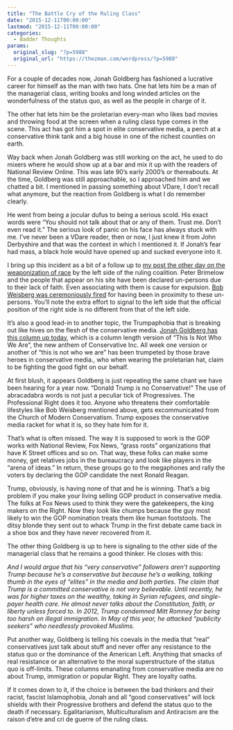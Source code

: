 ```yaml
---
title: "The Battle Cry of the Ruling Class"
date: "2015-12-11T00:00:00"
lastmod: "2015-12-11T00:00:00"
categories:
  - Badder Thoughts
params:
  original_slug: "?p=5988"
  original_url: "https://thezman.com/wordpress/?p=5988"
---
```


For a couple of decades now, Jonah Goldberg has fashioned a lucrative
career for himself as the man with two hats. One hat lets him be a man
of the managerial class, writing books and long winded articles on the
wonderfulness of the status quo, as well as the people in charge of it.

The other hat lets him be the proletarian every-man who likes bad movies
and throwing food at the screen when a ruling class type comes in the
scene. This act has got him a spot in elite conservative media, a perch
at a conservative think tank and a big house in one of the richest
counties on earth.

Way back when Jonah Goldberg was still working on the act, he used to do
mixers where he would show up at a bar and mix it up with the readers of
National Review Online. This was late 90’s early 2000’s or thereabouts.
At the time, Goldberg was still approachable, so I approached him and we
chatted a bit. I mentioned in passing something about VDare, I don’t
recall what anymore, but the reaction from Goldberg is what I do
remember clearly.

He went from being a jocular dufus to being a serious scold. His exact
words were “You should not talk about that or any of them. Trust me.
Don’t even read it.” The serious look of panic on his face has always
stuck with me. I’ve never been a VDare reader, then or now, I just knew
it from John Derbyshire and that was the context in which I mentioned
it. If Jonah’s fear had mass, a black hole would have opened up and
sucked everyone into it.

I bring up this incident as a bit of a follow up to [my post the other
day on the weaponization of race](http://thezman.com/wordpress/?p=5946)
by the left side of the ruling coalition. Peter Brimelow and the people
that appear on his site have been declared un-persons due to their lack
of faith. Even associating with them is cause for expulsion. [Bob
Weisberg was ceremoniously
fired](http://www.nationalreview.com/phi-beta-cons/295729/regarding-robert-weissberg-rich-lowry)
for having been in proximity to these un-persons. You’ll note the extra
effort to signal to the left side that the official position of the
right side is no different from that of the left side.

It’s also a good lead-in to another topic, the Trumpaphobia that is
breaking out like hives on the flesh of the conservative media. [Jonah
Goldberg has this column up
today](http://www.nationalreview.com/article/428353/donald-trump-supporters-not-conservative-base),
which is a column length version of “This Is Not Who We Are”, the new
anthem of Conservative Inc. All week one version or another of “this is
not who we are” has been trumpeted by those brave heroes in conservative
media., who when wearing the proletarian hat, claim to be fighting the
good fight on our behalf.

At first blush, it appears Goldberg is just repeating the same chant we
have been hearing for a year now. “Donald Trump is no Conservative!” The
use of abracadabra words is not just a peculiar tick of Progressives.
The Professional Right does it too. Anyone who threatens their
comfortable lifestyles like Bob Weisberg mentioned above, gets
excommunicated from the Church of Modern Conservatism. Trump exposes the
conservative media racket for what it is, so they hate him for it.

That’s what is often missed. The way it is supposed to work is the GOP
works with National Review, Fox News, “grass roots” organizations that
have K Street offices and so on. That way, these folks can make some
money, get relatives jobs in the bureaucracy and look like players in
the “arena of ideas.” In return, these groups go to the megaphones and
rally the voters by declaring the GOP candidate the next Ronald Reagan.

Trump, obviously, is having none of that and he is winning. That’s a big
problem if you make your living selling GOP product in conservative
media. The folks at Fox News used to think they were the gatekeepers,
the king makers on the Right. Now they look like chumps because the guy
most likely to win the GOP nomination treats them like human footstools.
The ditsy blonde they sent out to whack Trump in the first debate came
back in a shoe box and they have never recovered from it.

The other thing Goldberg is up to here is signaling to the other side of
the managerial class that he remains a good thinker. He closes with
this:

*And I would argue that his “very conservative” followers aren’t
supporting Trump because he’s a conservative but because he’s a walking,
talking thumb in the eyes of “elites” in the media and both parties. The
claim that Trump is a committed conservative is not very believable.
Until recently, he was for higher taxes on the wealthy, taking in Syrian
refugees, and single-payer health care. He almost never talks about the
Constitution, faith, or liberty unless forced to. In 2012, Trump
condemned Mitt Romney for being too harsh on illegal immigration. In May
of this year, he attacked “publicity seekers” who needlessly provoked
Muslims.*

Put another way, Goldberg is telling his coevals in the media that
“real” conservatives just talk about stuff and never offer any
resistance to the status quo or the dominance of the American Left.
Anything that smacks of real resistance or an alternative to the moral
superstructure of the status quo is off-limits. These columns emanating
from conservative media are no about Trump, immigration or popular
Right. They are loyalty oaths.

If it comes down to it, if the choice is between the bad thinkers and
their racist, fascist Islamophobia, Jonah and all “good conservatives”
will lock shields with their Progressive brothers and defend the status
quo to the death if necessary. Egalitarianism, Multiculturalism and
Antiracism are the raison d’etre and cri de guerre of the ruling class.

